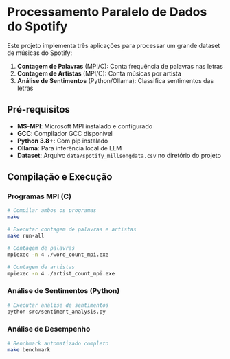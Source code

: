 # Processamento Paralelo de Dados do Spotify

Este projeto implementa três aplicações para processar um grande dataset de músicas do Spotify:

1. **Contagem de Palavras** (MPI/C): Conta frequência de palavras nas letras
2. **Contagem de Artistas** (MPI/C): Conta músicas por artista  
3. **Análise de Sentimentos** (Python/Ollama): Classifica sentimentos das letras

## Pré-requisitos

- **MS-MPI**: Microsoft MPI instalado e configurado
- **GCC**: Compilador GCC disponível 
- **Python 3.8+**: Com pip instalado
- **Ollama**: Para inferência local de LLM
- **Dataset**: Arquivo `data/spotify_millsongdata.csv` no diretório do projeto

## Compilação e Execução

### Programas MPI (C)

```bash
# Compilar ambos os programas
make

# Executar contagem de palavras e artistas
make run-all

# Contagem de palavras
mpiexec -n 4 ./word_count_mpi.exe

# Contagem de artistas
mpiexec -n 4 ./artist_count_mpi.exe
```

### Análise de Sentimentos (Python)

```bash
# Executar análise de sentimentos
python src/sentiment_analysis.py
```

### Análise de Desempenho

```bash
# Benchmark automatizado completo
make benchmark
```
